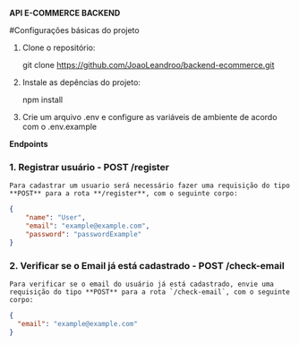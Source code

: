 **API E-COMMERCE BACKEND**

#Configurações básicas do projeto

1. Clone o repositório:
    
    git clone https://github.com/JoaoLeandroo/backend-ecommerce.git


2. Instale as depências do projeto:

    npm install


3. Crie um arquivo .env e configure as variáveis de ambiente de acordo com o .env.example


**Endpoints**

### 1. Registrar usuário - **POST /register**

    Para cadastrar um usuario será necessário fazer uma requisição do tipo **POST** para a rota **/register**, com o seguinte corpo:
    
```json
{
    "name": "User",
    "email": "example@example.com",
    "password": "passwordExample"
}
```

### 2. Verificar se o Email já está cadastrado - **POST /check-email**

    Para verificar se o email do usuário já está cadastrado, envie uma requisição do tipo **POST** para a rota `/check-email`, com o seguinte corpo:

```json
{
  "email": "example@example.com"
}